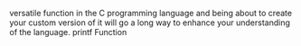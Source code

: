versatile function in the C programming language and being about to create your custom version of it will go a long way to enhance your understanding of the language.
printf Function
